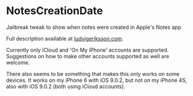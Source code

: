 # NotesCreationDate
Jailbreak tweak to show when notes were created in Apple's Notes app

Full description available at [ludvigeriksson.com](http://ludvigeriksson.com/tweaks/notescreationdate/).

Currently only iCloud and 'On My iPhone' accounts are supported. Suggestions on how to make other accounts supported as well are welcome.

There also seems to be something that makes this only works on some devices. It works on my iPhone 6 with iOS 9.0.2, but not on my iPhone 4S, also with iOS 9.0.2 (both using iCloud accounts).

